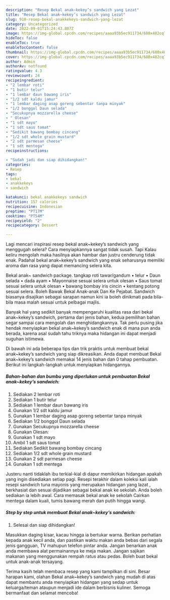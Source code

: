 ```yaml
---
description: "Resep Bekal anak~kekey’s sandwich yang Lezat"
title: "Resep Bekal anak~kekey’s sandwich yang Lezat"
slug: 910-resep-bekal-anakkekeys-sandwich-yang-lezat
category: Uncategorized
date: 2022-09-01T15:24:43.807Z
image: https://img-global.cpcdn.com/recipes/aaaa93b5ec911734/680x482cq70/bekal-anakkekeys-sandwich-foto-resep-utama.jpg
hideToc: false
enableToc: true
enableTocContent: false
thumbnail: https://img-global.cpcdn.com/recipes/aaaa93b5ec911734/680x482cq70/bekal-anakkekeys-sandwich-foto-resep-utama.jpg
cover: https://img-global.cpcdn.com/recipes/aaaa93b5ec911734/680x482cq70/bekal-anakkekeys-sandwich-foto-resep-utama.jpg
author: Admin
authorAv: notfound
ratingvalue: 4.3
reviewcount: 24
recipeingredient:
- "2 lembar roti"
- "1 butir telur"
- "1 lembar daun bawang iris"
- "1/2 sdt kaldu jamur"
- "1 lembar daging asap goreng sebentar tanpa minyak"
- "1/2 bonggol Daun selada"
- "Secukupnya mozzarella cheese"
- " Olesan"
- "1 sdt mayo"
- "1 sdt saus tomat"
- "Sedikit bawang bombay cincang"
- "1/2 sdt whole grain mustard"
- "2 sdt parmesan cheese"
- "1 sdt mentega"
recipeinstructions:

- "Sudah jadi dan siap dihidangkan!"
categories:
- Resep
tags:
- bekal
- anakkekeys
- sandwich

katakunci: bekal anakkekeys sandwich 
nutrition: 157 calories
recipecuisine: Indonesian
preptime: "PT17M"
cooktime: "PT54M"
recipeyield: "2"
recipecategory: Dessert

---
```



Lagi mencari inspirasi resep bekal anak~kekey’s sandwich yang menggugah selera? Cara menyiapkannya sangat tidak susah. Tapi Kalau keliru mengolah maka hasilnya akan hambar dan justru cenderung tidak enak. Padahal bekal anak~kekey’s sandwich yang enak seharusnya memiliki aroma dan rasa yang dapat memancing selera kita.


Bekal anak~ sandwich package. tangkap roti tawar/gandum • telur • Daun selada • dada ayam • Mayonnaise sesuai selera untuk olesan • Saus tomat sesuai selera untuk olesan • bawang bombay iris cincin • kentang potong sesuai selera. Boleh Bawak Bekal Anak-anak Dan Ke Pejabat. Sandwich biasanya disajikan sebagai sarapan namun kini ia boleh dinikmati pada bila-bila masa malah sesuai untuk pelbagai majlis.

Banyak hal yang sedikit banyak mempengaruhi kualitas rasa dari bekal anak~kekey’s sandwich, pertama dari jenis bahan, kedua pemilihan bahan segar sampai cara mengolah dan menghidangkannya. Tak perlu pusing jika hendak menyiapkan bekal anak~kekey’s sandwich enak di mana pun anda berada, karena asal sudah tahu triknya maka hidangan ini dapat menjadi suguhan istimewa.


Di bawah ini ada beberapa tips dan trik praktis untuk membuat bekal anak~kekey’s sandwich yang siap dikreasikan. Anda dapat membuat Bekal anak~kekey’s sandwich memakai 14 jenis bahan dan 0 tahap pembuatan. Berikut ini langkah-langkah untuk menyiapkan hidangannya.

<!--inarticleads1-->

##### Bahan-bahan dan bumbu yang diperlukan untuk pembuatan Bekal anak~kekey’s sandwich:

1. Sediakan 2 lembar roti
1. Sediakan 1 butir telur
1. Sediakan 1 lembar daun bawang iris
1. Gunakan 1/2 sdt kaldu jamur
1. Gunakan 1 lembar daging asap goreng sebentar tanpa minyak
1. Sediakan 1/2 bonggol Daun selada
1. Gunakan Secukupnya mozzarella cheese
1. Gunakan  Olesan:
1. Gunakan 1 sdt mayo
1. Ambil 1 sdt saus tomat
1. Sediakan Sedikit bawang bombay cincang
1. Sediakan 1/2 sdt whole grain mustard
1. Gunakan 2 sdt parmesan cheese
1. Gunakan 1 sdt mentega


Justeru nanti tidaklah ibu terkial-kial di dapur memikirkan hidangan apakah yang ingin disediakan setiap pagi. Resepi terakhir dalam koleksi kali ialah resepi sandwich tuna mayonis yang merupakan hidangan yang lazat , berkhasiat dan sesuai dijadikan sebagai bekal anak ke sekolah. Anda boleh sediakan ia lebih awal. Cara memasak bekal anak ke sekolah Cairkan mentega dalam kuali, tumis bawang merah dan putih hingga wangi. 

<!--inarticleads2-->

##### Step by step untuk membuat Bekal anak~kekey’s sandwich:


1. Selesai dan siap dihidangkan!

Masukkan daging kisar, kacau hingga ia bertukar warna. Berikan perhatian kepada anak kecil anda, dan pastikan waktu makan anda bebas dari segala jenis gangguan, TV mahupun telefon pintar anda. Jangan benarkan anak anda membawa alat permainannya ke meja makan. Jangan sajikan makanan yang menggunakan rempah ratus atau pedas. Boleh buat bekal untuk anak-anak tersayang. 

Terima kasih telah membaca resep yang kami tampilkan di sini. Besar harapan kami, olahan Bekal anak~kekey’s sandwich yang mudah di atas dapat membantu anda menyiapkan hidangan yang sedap untuk keluarga/teman ataupun menjadi ide dalam berbisnis kuliner. Semoga bermanfaat dan selamat mencoba!
